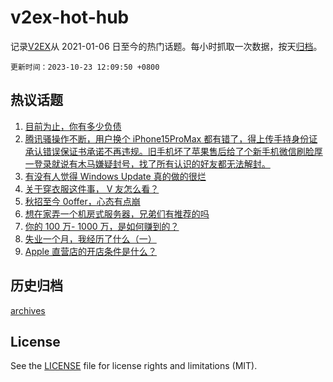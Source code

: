 # v2ex-hot-hub

 记录[V2EX](https://www.v2ex.com/)从 2021-01-06 日至今的热门话题。每小时抓取一次数据，按天[归档](archives)。

`更新时间：2023-10-23 12:09:50 +0800`

## 热议话题

1. [目前为止，你有多少负债](https://www.v2ex.com/t/984353)
1. [腾讯骚操作不断，用户换个 iPhone15ProMax 都有错了，得上传手持身份证承认错误保证书承诺不再违规。旧手机坏了苹果售后给了个新手机微信刷脸厚一登录就说有木马嫌疑封号，找了所有认识的好友都无法解封。](https://www.v2ex.com/t/984265)
1. [有没有人觉得 Windows Update 真的做的很烂](https://www.v2ex.com/t/984228)
1. [关于穿衣服这件事， V 友怎么看？](https://www.v2ex.com/t/984376)
1. [秋招至今 0offer，心态有点崩](https://www.v2ex.com/t/984226)
1. [想在家弄一个机房式服务器，兄弟们有推荐的吗](https://www.v2ex.com/t/984360)
1. [你的 100 万- 1000 万，是如何赚到的？](https://www.v2ex.com/t/984254)
1. [失业一个月，我经历了什么（一）](https://www.v2ex.com/t/984268)
1. [Apple 直营店的开店条件是什么？](https://www.v2ex.com/t/984222)

## 历史归档

[archives](archives)

## License

See the [LICENSE](LICENSE) file for license rights and limitations (MIT).
